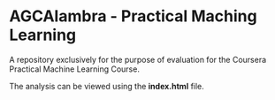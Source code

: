 # AGCAlambra - Practical Maching Learning 

A repository exclusively for the purpose of evaluation for the Coursera Practical Machine Learning Course.

The analysis can be viewed using the **index.html** file.
